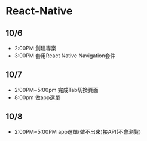 # React-Native
## 10/6
* 2:00PM 創建專案
* 3:00PM 套用React Native Navigation套件
## 10/7
* 2:00PM~5:00pm 完成Tab切換頁面
* 8:00pm 做app選單
 ## 10/8
* 2:00PM~5:00PM app選單(做不出來)接API(不會瀏覽)
